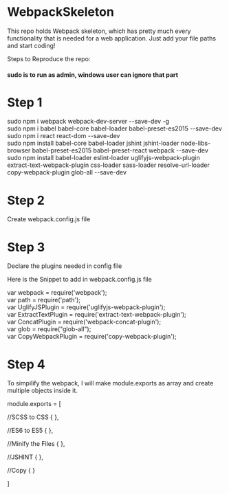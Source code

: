 # WebpackSkeleton
This repo holds Webpack skeleton, which has pretty much every functionality that is needed for a web application. Just add your file paths and start coding!

Steps to Reproduce the repo:<br />

#### sudo is to run as admin, windows user can ignore that part<br />

# Step 1
sudo npm i webpack webpack-dev-server --save-dev -g<br />
sudo npm i babel babel-core babel-loader babel-preset-es2015 --save-dev<br />
sudo npm i react react-dom --save-dev<br />
sudo npm install babel-core babel-loader jshint jshint-loader node-libs-browser babel-preset-es2015 babel-preset-react webpack  --save-dev<br />
sudo npm install babel-loader eslint-loader uglifyjs-webpack-plugin extract-text-webpack-plugin css-loader sass-loader resolve-url-loader copy-webpack-plugin glob-all --save-dev<br />

# Step 2
Create webpack.config.js file

# Step 3
Declare the plugins needed in config file

Here is the Snippet to add in webpack.config.js file

var webpack = require('webpack');<br />
var path = require('path');<br />
var UglifyJSPlugin = require('uglifyjs-webpack-plugin');<br />
var ExtractTextPlugin = require('extract-text-webpack-plugin');<br />
var ConcatPlugin = require('webpack-concat-plugin');<br />
var glob = require("glob-all");<br />
var CopyWebpackPlugin = require('copy-webpack-plugin');<br />

# Step 4
To simpilify the webpack, I will make module.exports as array and create multiple objects inside it.<br />

module.exports = [<br />

//SCSS to CSS
{
},<br />

//ES6 to ES5
{
},<br />

//Minify the Files
{
},<br />

//JSHINT
{
},<br />

//Copy
{
}<br />

]<br />
